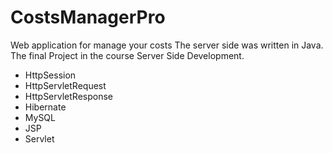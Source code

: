 # CostsManagerPro
Web application for manage your costs
The server side was written in Java. 
The final Project in the course Server Side Development.

* HttpSession
* HttpServletRequest	
* HttpServletResponse
* Hibernate
* MySQL 
* JSP 
* Servlet
